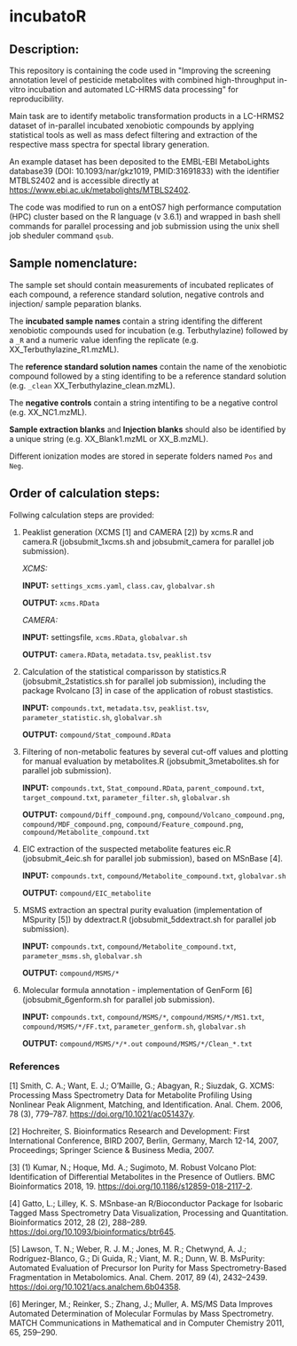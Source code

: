 # incubatoR

## Description:

This repository is containing the code used in "Improving the screening annotation level of pesticide metabolites with combined high-throughput in-vitro incubation and automated LC-HRMS data processing" for reproducibility. 

Main task are to identify metabolic transformation products in a LC-HRMS2 dataset of in-parallel incubated xenobiotic compounds by applying statistical tools as well as mass defect filtering and extraction of the respective mass spectra for spectal library generation.

An example dataset has been  deposited to the EMBL-EBI MetaboLights database39 (DOI: 10.1093/nar/gkz1019, PMID:31691833) with the identifier MTBLS2402 and is accessible directly at https://www.ebi.ac.uk/metabolights/MTBLS2402.

The code was modified to run on a entOS7 high performance computation (HPC) cluster based on the R language (v 3.6.1) and wrapped in bash shell commands for parallel processing and job submission using the unix shell job sheduler command `qsub`.

## Sample nomenclature: 

The sample set should contain measurements of incubated replicates of each compound, a reference standard solution, negative controls and injection/ sample peparation blanks. 

The **incubated sample names** contain a string identifing the different xenobiotic compounds used for incubation (e.g. Terbuthylazine) followed by a `_R` and a numeric value idenfing the replicate (e.g. XX_Terbuthylazine_R1.mzML). 

The **reference standard solution names** contain the name of the xenobiotic compound followed by a sting identifing to be a reference standard solution (e.g. `_clean` XX_Terbuthylazine_clean.mzML).

The **negative controls** contain a string intentifing to be a negative control (e.g. XX_NC1.mzML).

**Sample extraction blanks** and **Injection blanks** should also be identified by a unique string (e.g. XX_Blank1.mzML or XX_B.mzML).

Different ionization modes are stored in seperate folders named `Pos` and `Neg`.

## Order of calculation steps:

Follwing calculation steps are provided:

 1. Peaklist generation (XCMS [1] and CAMERA [2]) by xcms.R and camera.R (jobsubmit_1xcms.sh and jobsubmit_camera for parallel job submission).
 
      *XCMS:*
      
      **INPUT:** `settings_xcms.yaml`, `class.cav`, `globalvar.sh`
      
      **OUTPUT:** `xcms.RData`
      
      *CAMERA:*
      
      **INPUT:** settingsfile, `xcms.RData`, `globalvar.sh`
      
      **OUTPUT:** `camera.RData`, `metadata.tsv`, `peaklist.tsv`
      
 2. Calculation of the statistical comparisson by statistics.R (jobsubmit_2statistics.sh for parallel job submission), including the package Rvolcano [3] in case of the application of robust stastistics.
 
      **INPUT:** `compounds.txt`, `metadata.tsv`, `peaklist.tsv`, `parameter_statistic.sh`, `globalvar.sh`
      
      **OUTPUT:** `compound/Stat_compound.RData`
      
 3. Filtering of non-metabolic features by several cut-off values and plotting for manual evaluation by metabolites.R (jobsubmit_3metabolites.sh for parallel job submission).
 
      **INPUT:** `compounds.txt`, `Stat_compound.RData`, `parent_compound.txt`, `target_compound.txt`, `parameter_filter.sh`, `globalvar.sh`
      
      **OUTPUT:** `compound/Diff_compound.png`, `compound/Volcano_compound.png`, `compound/MDF_compound.png`, `compound/Feature_compound.png`, `compound/Metabolite_compound.txt`
      
 4. EIC extraction of the suspected metabolite features eic.R (jobsubmit_4eic.sh for parallel job submission), based on MSnBase [4].
 
      **INPUT:** `compounds.txt`, `compound/Metabolite_compound.txt`, `globalvar.sh`
      
      **OUTPUT:** `compound/EIC_metabolite`
      
 5. MSMS extraction an spectral purity evaluation (implementation of MSpurity [5]) by ddextract.R (jobsubmit_5ddextract.sh for parallel job submission).
 
      **INPUT:** `compounds.txt`, `compound/Metabolite_compound.txt`, `parameter_msms.sh`, `globalvar.sh`
      
      **OUTPUT:** `compound/MSMS/*`
      
 6. Molecular formula annotation - implementation of GenForm [6]  (jobsubmit_6genform.sh for parallel job submission).
 
     **INPUT:** `compounds.txt`, `compound/MSMS/*`, `compound/MSMS/*/MS1.txt`, `compound/MSMS/*/FF.txt`, `parameter_genform.sh`, `globalvar.sh`
     
      **OUTPUT:** `compound/MSMS/*/*.out` `compound/MSMS/*/Clean_*.txt`
 
 ### References
 
 [1] Smith, C. A.; Want, E. J.; O’Maille, G.; Abagyan, R.; Siuzdak, G. XCMS: Processing Mass Spectrometry Data for Metabolite Profiling Using Nonlinear Peak Alignment, Matching, and Identification. Anal. Chem. 2006, 78 (3), 779–787. https://doi.org/10.1021/ac051437y.
 
 [2] Hochreiter, S. Bioinformatics Research and Development: First International Conference, BIRD 2007, Berlin, Germany, March 12-14, 2007, Proceedings; Springer Science & Business Media, 2007.
 
 [3] (1) Kumar, N.; Hoque, Md. A.; Sugimoto, M. Robust Volcano Plot: Identification of Differential Metabolites in the Presence of Outliers. BMC Bioinformatics 2018, 19. https://doi.org/10.1186/s12859-018-2117-2.
 
 [4] Gatto, L.; Lilley, K. S. MSnbase-an R/Bioconductor Package for Isobaric Tagged Mass Spectrometry Data Visualization, Processing and Quantitation. Bioinformatics 2012, 28 (2), 288–289. https://doi.org/10.1093/bioinformatics/btr645.
 
 [5] Lawson, T. N.; Weber, R. J. M.; Jones, M. R.; Chetwynd, A. J.; Rodrı́guez-Blanco, G.; Di Guida, R.; Viant, M. R.; Dunn, W. B. MsPurity: Automated Evaluation of Precursor Ion Purity for Mass Spectrometry-Based Fragmentation in Metabolomics. Anal. Chem. 2017, 89 (4), 2432–2439. https://doi.org/10.1021/acs.analchem.6b04358.
 
 [6] Meringer, M.; Reinker, S.; Zhang, J.; Muller, A. MS/MS Data Improves Automated Determination of Molecular Formulas by Mass Spectrometry. MATCH Communications in Mathematical and in Computer Chemistry 2011, 65, 259–290.
